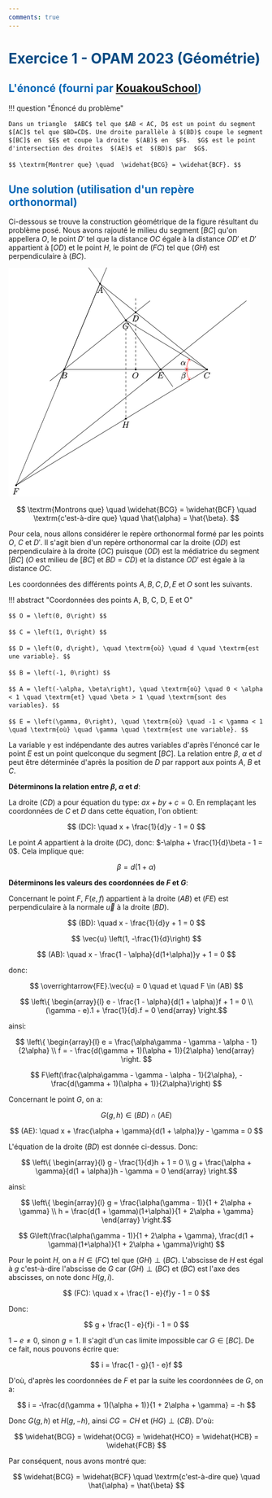 ```yaml
---
comments: true
---
```


# <span style="color:#074b83"> Exercice 1 - OPAM 2023 (Géométrie) </span>

## <span style="color:#0a69b7">L'énoncé (fourni par [KouakouSchool](https://www.youtube.com/@kouakouschool))</span>

!!! question "Énoncé du problème"

    Dans un triangle  $ABC$ tel que $AB < AC, D$ est un point du segment $[AC]$ tel que $BD=CD$. Une droite parallèle à $(BD)$ coupe le segment
    $[BC]$ en  $E$ et coupe la droite  $(AB)$ en  $F$.  $G$ est le point d'intersection des droites  $(AE)$ et  $(BD)$ par  $G$.

    $$ \textrm{Montrer que} \quad  \widehat{BCG} = \widehat{BCF}. $$

## <span style="color:#0a69b7">Une solution (utilisation d'un repère orthonormal)</span>

Ci-dessous se trouve la construction géométrique de la figure résultant du problème posé. Nous avons rajouté le milieu du segment $[BC]$ qu'on appellera $O$, le point $D'$ tel que la distance $OC$ égale à la distance $OD'$ et $D'$ appartient à $[OD)$ et le point $H$, le point de $(FC)$ tel que $(GH)$ est perpendiculaire à $(BC)$.

![file](../../diagrams/out/exercise-1-geo.png "Exercice 1 - Géometrie")

$$ \textrm{Montrons que} \quad \widehat{BCG} = \widehat{BCF} \quad \textrm{c'est-à-dire que} \quad \hat{\alpha} = \hat{\beta}. $$

Pour cela, nous allons considérer le repère orthonormal formé par les points $O$, $C$ et $D'$. Il s'agit bien d'un repère orthonormal car la droite $(OD)$ est perpendiculaire à la droite $(OC)$ puisque $(OD)$ est la médiatrice du segment $[BC]$ ($O$ est milieu de $[BC]$ et $BD = CD$) et la distance $OD'$ est égale à la distance $OC$.

Les coordonnées des différents points $A, B, C, D, E$ et $O$ sont les suivants.

!!! abstract "Coordonnées des points A, B, C, D, E et O"

    $$ O = \left(0, 0\right) $$

    $$ C = \left(1, 0\right) $$

    $$ D = \left(0, d\right), \quad \textrm{où} \quad d \quad \textrm{est une variable}. $$

    $$ B = \left(-1, 0\right) $$

    $$ A = \left(-\alpha, \beta\right), \quad \textrm{où} \quad 0 < \alpha < 1 \quad \textrm{et} \quad \beta > 1 \quad \textrm{sont des variables}. $$

    $$ E = \left(\gamma, 0\right), \quad \textrm{où} \quad -1 < \gamma < 1 \quad \textrm{où} \quad \gamma \quad \textrm{est une variable}. $$

La variable $\gamma$ est indépendante des autres variables d'après l'énoncé car le point $E$ est un point quelconque du segment $[BC]$.
La relation entre $\beta$, $\alpha$ et $d$ peut être déterminée d'après la position de $D$ par rapport aux points $A$, $B$ et $C$.

__Déterminons la relation entre $\beta$, $\alpha$ et $d$__:

La droite $(CD)$ a pour équation du type: $ax + by + c=0$. En remplaçant les coordonnées de $C$ et $D$ dans cette équation, l'on obtient:

$$ (DC): \quad x + \frac{1}{d}y - 1 = 0 $$

Le point $A$ appartient à la droite $(DC)$, donc: $-\alpha + \frac{1}{d}\beta - 1 = 0$. Cela implique que:

$$ \beta = d(1 + \alpha) $$

__Déterminons les valeurs des coordonnées de $F$ et $G$__:

Concernant le point $F$, $F\left(e, f\right)$ appartient à la droite $(AB)$ et $(FE)$ est perpendiculaire à la normale $\vec{u}$ à la droite $(BD)$.

$$ (BD): \quad x - \frac{1}{d}y + 1 = 0 $$

$$ \vec{u} \left(1, -\frac{1}{d}\right) $$

$$ (AB): \quad x - \frac{1 - \alpha}{d(1+\alpha)}y + 1 = 0 $$

donc:

$$ \overrightarrow{FE}.\vec{u} = 0 \quad et \quad F \in (AB) $$

$$ \left\{
    \begin{array}{l}
    e - \frac{1 - \alpha}{d(1 + \alpha)}f + 1 = 0 \\
    (\gamma - e).1 + \frac{1}{d}.f = 0
    \end{array}
\right.$$

ainsi:

$$ \left\{
    \begin{array}{l}
    e = \frac{\alpha\gamma - \gamma - \alpha - 1}{2\alpha} \\
    f = - \frac{d(\gamma + 1)(\alpha + 1)}{2\alpha}
    \end{array}
\right. $$

$$ F\left(\frac{\alpha\gamma - \gamma - \alpha - 1}{2\alpha}, - \frac{d(\gamma + 1)(\alpha + 1)}{2\alpha}\right) $$

Concernant le point $G$, on a:

$$ G\left(g, h\right) \in (BD) \cap (AE) $$

$$ (AE): \quad x + \frac{\alpha + \gamma}{d(1 + \alpha)}y - \gamma = 0 $$

L'équation de la droite $(BD)$ est donnée ci-dessus. Donc:

$$ \left\{
    \begin{array}{l}
    g - \frac{1}{d}h + 1 = 0 \\
    g + \frac{\alpha + \gamma}{d(1 + \alpha)}h - \gamma = 0
    \end{array}
\right.$$

ainsi:

$$ \left\{
    \begin{array}{l}
    g = \frac{\alpha(\gamma - 1)}{1 + 2\alpha + \gamma} \\
    h = \frac{d(1 + \gamma)(1+\alpha)}{1 + 2\alpha + \gamma}
    \end{array}
\right.$$

$$ G\left(\frac{\alpha(\gamma - 1)}{1 + 2\alpha + \gamma}, \frac{d(1 + \gamma)(1+\alpha)}{1 + 2\alpha + \gamma}\right) $$

Pour le point $H$, on a $H \in (FC)$ tel que $(GH) \perp (BC)$. L'abscisse de $H$ est égal à $g$ c'est-à-dire l'abscisse de $G$ car $(GH) \perp (BC)$ et $(BC)$ est l'axe des abscisses, on note donc  $H\left(g, i\right)$.

$$ (FC): \quad x + \frac{1 - e}{f}y - 1 = 0 $$

Donc:

$$ g + \frac{1 - e}{f}i - 1 = 0 $$

$1 - e \neq 0$, sinon $g = 1$. Il s'agit d'un cas limite impossible car $G \in [BC]$. De ce fait, nous pouvons écrire que:

$$ i = \frac{1 - g}{1 - e}f $$

D'où, d'après les coordonnées de $F$ et par la suite les coordonnées de $G$, on a:

$$ i = -\frac{d(\gamma + 1)(\alpha + 1)}{1 + 2\alpha + \gamma} = -h $$

Donc $G\left(g, h\right)$ et $H\left(g, -h\right)$, ainsi $CG = CH$ et $(HG) \perp (CB)$. D'où:

$$ \widehat{BCG} = \widehat{OCG} = \widehat{HCO} = \widehat{HCB} = \widehat{FCB} $$

Par conséquent, nous avons montré que:

$$ \widehat{BCG} = \widehat{BCF} \quad \textrm{c'est-à-dire que} \quad \hat{\alpha} = \hat{\beta} $$
